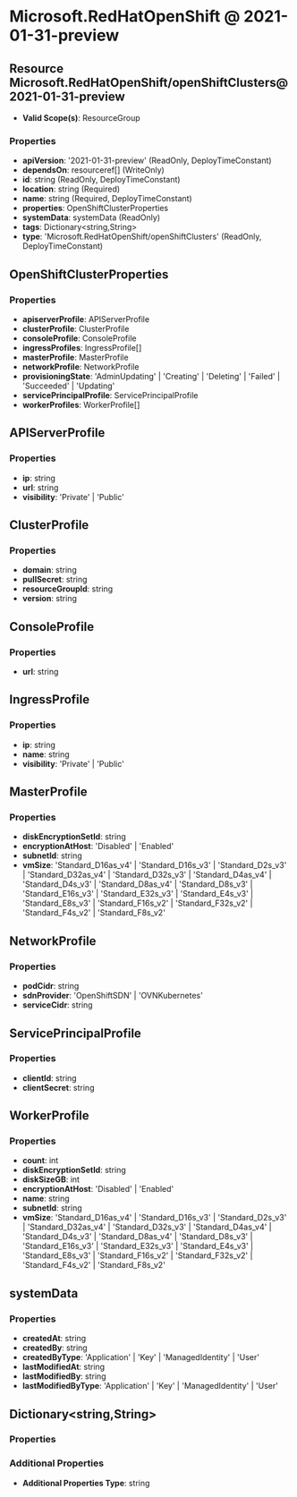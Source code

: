 # Microsoft.RedHatOpenShift @ 2021-01-31-preview

## Resource Microsoft.RedHatOpenShift/openShiftClusters@2021-01-31-preview
* **Valid Scope(s)**: ResourceGroup
### Properties
* **apiVersion**: '2021-01-31-preview' (ReadOnly, DeployTimeConstant)
* **dependsOn**: resourceref[] (WriteOnly)
* **id**: string (ReadOnly, DeployTimeConstant)
* **location**: string (Required)
* **name**: string (Required, DeployTimeConstant)
* **properties**: OpenShiftClusterProperties
* **systemData**: systemData (ReadOnly)
* **tags**: Dictionary<string,String>
* **type**: 'Microsoft.RedHatOpenShift/openShiftClusters' (ReadOnly, DeployTimeConstant)

## OpenShiftClusterProperties
### Properties
* **apiserverProfile**: APIServerProfile
* **clusterProfile**: ClusterProfile
* **consoleProfile**: ConsoleProfile
* **ingressProfiles**: IngressProfile[]
* **masterProfile**: MasterProfile
* **networkProfile**: NetworkProfile
* **provisioningState**: 'AdminUpdating' | 'Creating' | 'Deleting' | 'Failed' | 'Succeeded' | 'Updating'
* **servicePrincipalProfile**: ServicePrincipalProfile
* **workerProfiles**: WorkerProfile[]

## APIServerProfile
### Properties
* **ip**: string
* **url**: string
* **visibility**: 'Private' | 'Public'

## ClusterProfile
### Properties
* **domain**: string
* **pullSecret**: string
* **resourceGroupId**: string
* **version**: string

## ConsoleProfile
### Properties
* **url**: string

## IngressProfile
### Properties
* **ip**: string
* **name**: string
* **visibility**: 'Private' | 'Public'

## MasterProfile
### Properties
* **diskEncryptionSetId**: string
* **encryptionAtHost**: 'Disabled' | 'Enabled'
* **subnetId**: string
* **vmSize**: 'Standard_D16as_v4' | 'Standard_D16s_v3' | 'Standard_D2s_v3' | 'Standard_D32as_v4' | 'Standard_D32s_v3' | 'Standard_D4as_v4' | 'Standard_D4s_v3' | 'Standard_D8as_v4' | 'Standard_D8s_v3' | 'Standard_E16s_v3' | 'Standard_E32s_v3' | 'Standard_E4s_v3' | 'Standard_E8s_v3' | 'Standard_F16s_v2' | 'Standard_F32s_v2' | 'Standard_F4s_v2' | 'Standard_F8s_v2'

## NetworkProfile
### Properties
* **podCidr**: string
* **sdnProvider**: 'OpenShiftSDN' | 'OVNKubernetes'
* **serviceCidr**: string

## ServicePrincipalProfile
### Properties
* **clientId**: string
* **clientSecret**: string

## WorkerProfile
### Properties
* **count**: int
* **diskEncryptionSetId**: string
* **diskSizeGB**: int
* **encryptionAtHost**: 'Disabled' | 'Enabled'
* **name**: string
* **subnetId**: string
* **vmSize**: 'Standard_D16as_v4' | 'Standard_D16s_v3' | 'Standard_D2s_v3' | 'Standard_D32as_v4' | 'Standard_D32s_v3' | 'Standard_D4as_v4' | 'Standard_D4s_v3' | 'Standard_D8as_v4' | 'Standard_D8s_v3' | 'Standard_E16s_v3' | 'Standard_E32s_v3' | 'Standard_E4s_v3' | 'Standard_E8s_v3' | 'Standard_F16s_v2' | 'Standard_F32s_v2' | 'Standard_F4s_v2' | 'Standard_F8s_v2'

## systemData
### Properties
* **createdAt**: string
* **createdBy**: string
* **createdByType**: 'Application' | 'Key' | 'ManagedIdentity' | 'User'
* **lastModifiedAt**: string
* **lastModifiedBy**: string
* **lastModifiedByType**: 'Application' | 'Key' | 'ManagedIdentity' | 'User'

## Dictionary<string,String>
### Properties
### Additional Properties
* **Additional Properties Type**: string

